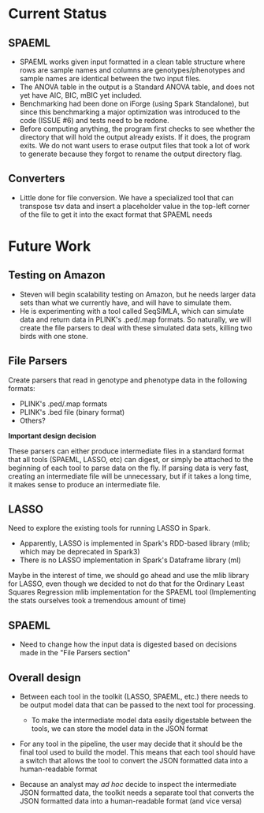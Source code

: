 # Current Status

## SPAEML

* SPAEML works given input formatted in a clean table structure where rows are sample names and columns are genotypes/phenotypes and sample names are identical between the two input files.
* The ANOVA table in the output is a Standard ANOVA table, and does not yet have AIC, BIC, mBIC yet included.
* Benchmarking had been done on iForge (using Spark Standalone), but since this benchmarking a major optimization was introduced to the code (ISSUE #6) and tests need to be redone.
* Before computing anything, the program first checks to see whether the directory that will hold the output already exists. If it does, the program exits. We do not want users to erase output files that took a lot of work to generate because they forgot to rename the output directory flag.

## Converters

* Little done for file conversion. We have a specialized tool that can transpose tsv data and insert a placeholder value in the top-left corner of the file to get it into the exact format that SPAEML needs

# Future Work

## Testing on Amazon

* Steven will begin scalability testing on Amazon, but he needs larger data sets than what we currently have, and will have to simulate them.
* He is experimenting with a tool called SeqSIMLA, which can simulate data and return data in PLINK's .ped/.map formats. So naturally, we will create the file parsers to deal with these simulated data sets, killing two birds with one stone.

## File Parsers

Create parsers that read in genotype and phenotype data in the following formats:

* PLINK's .ped/.map formats
* PLINK's .bed file (binary format)
* Others?

**Important design decision**

These parsers can either produce intermediate files in a standard format that all tools (SPAEML, LASSO, etc) can digest, or simply be attached to the beginning of each tool to parse data on the fly. If parsing data is very fast, creating an intermediate file will be unnecessary, but if it takes a long time, it makes sense to produce an intermediate file.

## LASSO

Need to explore the existing tools for running LASSO in Spark.
* Apparently, LASSO is implemented in Spark's RDD-based library (mlib; which may be deprecated in Spark3)
* There is no LASSO implementation in Spark's Dataframe library (ml)

Maybe in the interest of time, we should go ahead and use the mlib library for LASSO, even though we decided to not do that for the Ordinary Least Squares Regression mlib implementation for the SPAEML tool (Implementing the stats ourselves took a tremendous amount of time)

## SPAEML

* Need to change how the input data is digested based on decisions made in the "File Parsers section"

## Overall design

* Between each tool in the toolkit (LASSO, SPAEML, etc.) there needs to be output model data that can be passed to the next tool for processing.
  * To make the intermediate model data easily digestable between the tools, we can store the model data in the JSON format
* For any tool in the pipeline, the user may decide that it should be the final tool used to build the model. This means that each tool should have a switch that allows the tool to convert the JSON formatted data into a human-readable format

* Because an analyst may *ad hoc* decide to inspect the intermediate JSON formatted data, the toolkit needs a separate tool that converts the JSON formatted data into a human-readable format (and vice versa)

